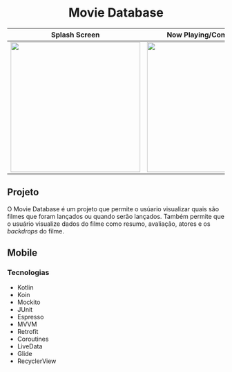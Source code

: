 <h1 align="center"><strong>Movie Database</strong></h1>

|Splash Screen| Now Playing/Coming Soon| Details | Cast | Images|
|---|---|---|---|---|
| <img src="https://user-images.githubusercontent.com/38691922/179802855-576113a7-d5b1-4a49-bd1a-d6b891205ff1.png" height="300" > | <img src="https://user-images.githubusercontent.com/38691922/179803427-2671372e-b90f-4fc5-b314-070bae32e9de.png" height="300" > | <img src="https://user-images.githubusercontent.com/38691922/179803761-eb56bdea-1b9e-4be9-b8dc-17788c28e535.png" height="300" > | <img src="https://user-images.githubusercontent.com/38691922/179803987-146fb60e-ac78-433a-a420-209862bca0f7.png" height="300" > | <img src="https://user-images.githubusercontent.com/38691922/179804195-197b59d4-3fff-4111-bdb1-66f447e5adb3.png" height="300" >|

<h2>Projeto</h2>

O Movie Database é um projeto que permite o usúario visualizar quais são filmes que foram lançados ou quando serão lançados. Também permite que o usuário
visualize dados do filme como resumo, avaliação, atores e os <i>backdrops</i> do filme.


<h2> Mobile</h2>
<h3> Tecnologias</h3>

* Kotlin
* Koin
* Mockito
* JUnit
* Espresso
* MVVM
* Retrofit
* Coroutines
* LiveData
* Glide
* RecyclerView
